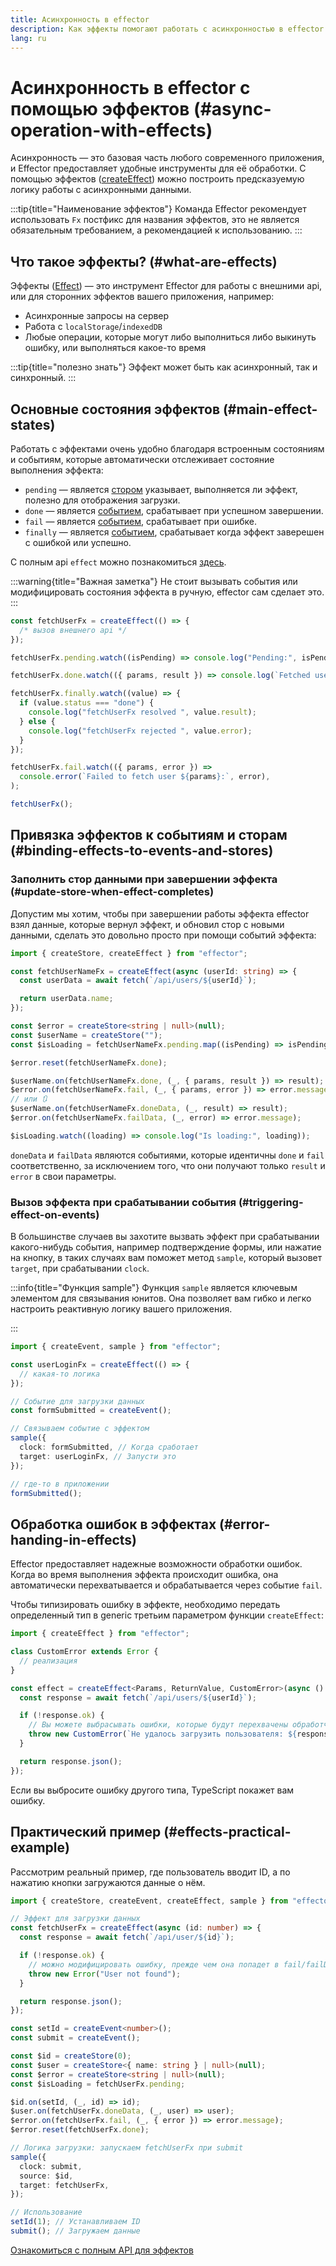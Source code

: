 ```yaml
---
title: Асинхронность в effector
description: Как эффекты помогают работать с асинхронностью в effector
lang: ru
---
```


# Асинхронность в effector с помощью эффектов (#async-operation-with-effects)

Асинхронность — это базовая часть любого современного приложения, и Effector предоставляет удобные инструменты для её обработки. С помощью эффектов ([createEffect](/ru/api/effector/createEffect)) можно построить предсказуемую логику работы с асинхронными данными.

:::tip{title="Наименование эффектов"}
Команда Effector рекомендует использовать `Fx` постфикс для названия эффектов, это не является обязательным требованием, а рекомендацией к использованию.
:::

## Что такое эффекты? (#what-are-effects)

Эффекты ([Effect](/ru/api/effector/Effect)) — это инструмент Effector для работы с внешними api, или для сторонних эффектов вашего приложения, например:

- Асинхронные запросы на сервер
- Работа с `localStorage`/`indexedDB`
- Любые операции, которые могут либо выполниться либо выкинуть ошибку, или выполняться какое-то время

:::tip{title="полезно знать"}
Эффект может быть как асинхронный, так и синхронный.
:::

## Основные состояния эффектов (#main-effect-states)

Работать с эффектами очень удобно благодаря встроенным состояниям и событиям, которые автоматически отслеживает состояние выполнения эффекта:

- `pending` — является [стором](/ru/api/effector/Store) указывает, выполняется ли эффект, полезно для отображения загрузки.
- `done` — является [событием](/ru/api/effector/Event), срабатывает при успешном завершении.
- `fail` — является [событием](/ru/api/effector/Event), срабатывает при ошибке.
- `finally` — является [событием](/ru/api/effector/Event), срабатывает когда эффект заверешен с ошибкой или успешно.

С полным api `effect` можно познакомиться [здесь](/ru/api/effector/Effect).

:::warning{title="Важная заметка"}
Не стоит вызывать события или модифицировать состояния эффекта в ручную, effector сам сделает это.
:::

```ts
const fetchUserFx = createEffect(() => {
  /* вызов внешнего api */
});

fetchUserFx.pending.watch((isPending) => console.log("Pending:", isPending));

fetchUserFx.done.watch(({ params, result }) => console.log(`Fetched user ${params}:`, result));

fetchUserFx.finally.watch((value) => {
  if (value.status === "done") {
    console.log("fetchUserFx resolved ", value.result);
  } else {
    console.log("fetchUserFx rejected ", value.error);
  }
});

fetchUserFx.fail.watch(({ params, error }) =>
  console.error(`Failed to fetch user ${params}:`, error),
);

fetchUserFx();
```

## Привязка эффектов к событиям и сторам (#binding-effects-to-events-and-stores)

### Заполнить стор данными при завершении эффекта (#update-store-when-effect-completes)

Допустим мы хотим, чтобы при завершении работы эффекта effector взял данные, которые вернул эффект, и обновил стор с новыми данными, сделать это довольно просто при помощи событий эффекта:

```ts
import { createStore, createEffect } from "effector";

const fetchUserNameFx = createEffect(async (userId: string) => {
  const userData = await fetch(`/api/users/${userId}`);

  return userData.name;
});

const $error = createStore<string | null>(null);
const $userName = createStore("");
const $isLoading = fetchUserNameFx.pending.map((isPending) => isPending);

$error.reset(fetchUserNameFx.done);

$userName.on(fetchUserNameFx.done, (_, { params, result }) => result);
$error.on(fetchUserNameFx.fail, (_, { params, error }) => error.message);
// или 🔃
$userName.on(fetchUserNameFx.doneData, (_, result) => result);
$error.on(fetchUserNameFx.failData, (_, error) => error.message);

$isLoading.watch((loading) => console.log("Is loading:", loading));
```

`doneData` и `failData` являются событиями, которые идентичны `done` и `fail` соответственно, за исключением того, что они получают только `result` и `error` в свои параметры.

### Вызов эффекта при срабатывании события (#triggering-effect-on-events)

В большинстве случаев вы захотите вызвать эффект при срабатывании какого-нибудь события, например подтверждение формы, или нажатие на кнопку, в таких случаях вам поможет метод `sample`, который вызовет `target`, при срабатывании `clock`.

:::info{title="Функция sample"}
Функция `sample` является ключевым элементом для связывания юнитов. Она позволяет вам гибко и легко настроить реактивную логику вашего приложения.

<!-- todo add link to page about sample -->

:::

```ts
import { createEvent, sample } from "effector";

const userLoginFx = createEffect(() => {
  // какая-то логика
});

// Событие для загрузки данных
const formSubmitted = createEvent();

// Связываем событие с эффектом
sample({
  clock: formSubmitted, // Когда сработает
  target: userLoginFx, // Запусти это
});

// где-то в приложении
formSubmitted();
```

## Обработка ошибок в эффектах (#error-handing-in-effects)

Effector предоставляет надежные возможности обработки ошибок. Когда во время выполнения эффекта происходит ошибка, она автоматически перехватывается и обрабатывается через событие `fail`.

Чтобы типизировать ошибку в эффекте, необходимо передать определенный тип в generic третьим параметром функции `createEffect`:

```ts
import { createEffect } from "effector";

class CustomError extends Error {
  // реализация
}

const effect = createEffect<Params, ReturnValue, CustomError>(async () => {
  const response = await fetch(`/api/users/${userId}`);

  if (!response.ok) {
    // Вы можете выбрасывать ошибки, которые будут перехвачены обработчиком .fail
    throw new CustomError(`Не удалось загрузить пользователя: ${response.statusText}`);
  }

  return response.json();
});
```

Если вы выбросите ошибку другого типа, TypeScript покажет вам ошибку.

## Практический пример (#effects-practical-example)

Рассмотрим реальный пример, где пользователь вводит ID, а по нажатию кнопки загружаются данные о нём.

```ts
import { createStore, createEvent, createEffect, sample } from "effector";

// Эффект для загрузки данных
const fetchUserFx = createEffect(async (id: number) => {
  const response = await fetch(`/api/user/${id}`);

  if (!response.ok) {
    // можно модифицировать ошибку, прежде чем она попадет в fail/failData
    throw new Error("User not found");
  }

  return response.json();
});

const setId = createEvent<number>();
const submit = createEvent();

const $id = createStore(0);
const $user = createStore<{ name: string } | null>(null);
const $error = createStore<string | null>(null);
const $isLoading = fetchUserFx.pending;

$id.on(setId, (_, id) => id);
$user.on(fetchUserFx.doneData, (_, user) => user);
$error.on(fetchUserFx.fail, (_, { error }) => error.message);
$error.reset(fetchUserFx.done);

// Логика загрузки: запускаем fetchUserFx при submit
sample({
  clock: submit,
  source: $id,
  target: fetchUserFx,
});

// Использование
setId(1); // Устанавливаем ID
submit(); // Загружаем данные
```

<!-- todo О том, как тестировать эффекты вы можете прочитать на странице [Тестирование](/ru/essentials/testing) -->

[Ознакомиться с полным API для эффектов](/ru/api/effector/Effect)
